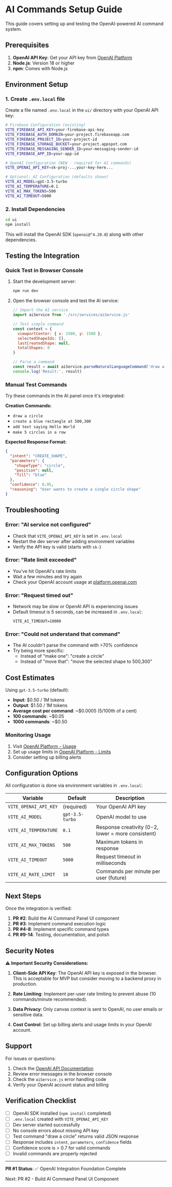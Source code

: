 # AI Commands Setup Guide

This guide covers setting up and testing the OpenAI-powered AI command system.

## Prerequisites

1. **OpenAI API Key**: Get your API key from [OpenAI Platform](https://platform.openai.com/api-keys)
2. **Node.js**: Version 18 or higher
3. **npm**: Comes with Node.js

## Environment Setup

### 1. Create `.env.local` file

Create a file named `.env.local` in the `ui/` directory with your OpenAI API key:

```bash
# Firebase Configuration (existing)
VITE_FIREBASE_API_KEY=your-firebase-api-key
VITE_FIREBASE_AUTH_DOMAIN=your-project.firebaseapp.com
VITE_FIREBASE_PROJECT_ID=your-project-id
VITE_FIREBASE_STORAGE_BUCKET=your-project.appspot.com
VITE_FIREBASE_MESSAGING_SENDER_ID=your-messaging-sender-id
VITE_FIREBASE_APP_ID=your-app-id

# OpenAI Configuration (NEW - required for AI commands)
VITE_OPENAI_API_KEY=sk-proj-...your-key-here...

# Optional: AI Configuration (defaults shown)
VITE_AI_MODEL=gpt-3.5-turbo
VITE_AI_TEMPERATURE=0.1
VITE_AI_MAX_TOKENS=500
VITE_AI_TIMEOUT=5000
```

### 2. Install Dependencies

```bash
cd ui
npm install
```

This will install the OpenAI SDK (`openai@^4.20.0`) along with other dependencies.

## Testing the Integration

### Quick Test in Browser Console

1. Start the development server:
   ```bash
   npm run dev
   ```

2. Open the browser console and test the AI service:
   ```javascript
   // Import the AI service
   import aiService from './src/services/aiService.js'
   
   // Test simple command
   const context = {
     viewportCenter: { x: 1500, y: 1500 },
     selectedShapeIds: [],
     lastCreatedShape: null,
     totalShapes: 0
   }
   
   // Parse a command
   const result = await aiService.parseNaturalLanguageCommand('draw a circle', context)
   console.log('Result:', result)
   ```

### Manual Test Commands

Try these commands in the AI panel once it's integrated:

**Creation Commands:**
- `draw a circle`
- `create a blue rectangle at 500,300`
- `add text saying Hello World`
- `make 5 circles in a row`

**Expected Response Format:**
```json
{
  "intent": "CREATE_SHAPE",
  "parameters": {
    "shapeType": "circle",
    "position": null,
    "fill": "blue"
  },
  "confidence": 0.95,
  "reasoning": "User wants to create a single circle shape"
}
```

## Troubleshooting

### Error: "AI service not configured"
- Check that `VITE_OPENAI_API_KEY` is set in `.env.local`
- Restart the dev server after adding environment variables
- Verify the API key is valid (starts with `sk-`)

### Error: "Rate limit exceeded"
- You've hit OpenAI's rate limits
- Wait a few minutes and try again
- Check your OpenAI account usage at [platform.openai.com](https://platform.openai.com/usage)

### Error: "Request timed out"
- Network may be slow or OpenAI API is experiencing issues
- Default timeout is 5 seconds, can be increased in `.env.local`:
  ```
  VITE_AI_TIMEOUT=10000
  ```

### Error: "Could not understand that command"
- The AI couldn't parse the command with >70% confidence
- Try being more specific:
  - Instead of "make one": "create a circle"
  - Instead of "move that": "move the selected shape to 500,300"

## Cost Estimates

Using `gpt-3.5-turbo` (default):
- **Input**: $0.50 / 1M tokens
- **Output**: $1.50 / 1M tokens
- **Average cost per command**: ~$0.0005 (5/100th of a cent)
- **100 commands**: ~$0.05
- **1000 commands**: ~$0.50

### Monitoring Usage

1. Visit [OpenAI Platform - Usage](https://platform.openai.com/usage)
2. Set up usage limits in [OpenAI Platform - Limits](https://platform.openai.com/account/limits)
3. Consider setting up billing alerts

## Configuration Options

All configuration is done via environment variables in `.env.local`:

| Variable | Default | Description |
|----------|---------|-------------|
| `VITE_OPENAI_API_KEY` | (required) | Your OpenAI API key |
| `VITE_AI_MODEL` | `gpt-3.5-turbo` | OpenAI model to use |
| `VITE_AI_TEMPERATURE` | `0.1` | Response creativity (0-2, lower = more consistent) |
| `VITE_AI_MAX_TOKENS` | `500` | Maximum tokens in response |
| `VITE_AI_TIMEOUT` | `5000` | Request timeout in milliseconds |
| `VITE_AI_RATE_LIMIT` | `10` | Commands per minute per user (future) |

## Next Steps

Once the integration is verified:

1. **PR #2**: Build the AI Command Panel UI component
2. **PR #3**: Implement command execution logic
3. **PR #4-8**: Implement specific command types
4. **PR #9-14**: Testing, documentation, and polish

## Security Notes

⚠️ **Important Security Considerations:**

1. **Client-Side API Key**: The OpenAI API key is exposed in the browser. This is acceptable for MVP but consider moving to a backend proxy in production.

2. **Rate Limiting**: Implement per-user rate limiting to prevent abuse (10 commands/minute recommended).

3. **Data Privacy**: Only canvas context is sent to OpenAI, no user emails or sensitive data.

4. **Cost Control**: Set up billing alerts and usage limits in your OpenAI account.

## Support

For issues or questions:
1. Check the [OpenAI API Documentation](https://platform.openai.com/docs)
2. Review error messages in the browser console
3. Check the `aiService.js` error handling code
4. Verify your OpenAI account status and billing

## Verification Checklist

- [ ] OpenAI SDK installed (`npm install` completed)
- [ ] `.env.local` created with `VITE_OPENAI_API_KEY`
- [ ] Dev server started successfully
- [ ] No console errors about missing API key
- [ ] Test command "draw a circle" returns valid JSON response
- [ ] Response includes `intent`, `parameters`, `confidence` fields
- [ ] Confidence score is > 0.7 for valid commands
- [ ] Invalid commands are properly rejected

---

**PR #1 Status**: ✅ OpenAI Integration Foundation Complete

Next: PR #2 - Build AI Command Panel UI Component

